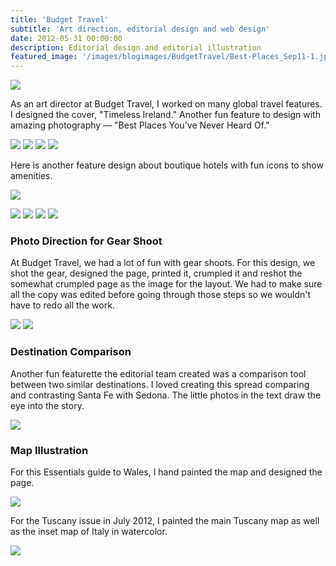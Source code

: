 ```yaml
---
title: 'Budget Travel'
subtitle: 'Art direction, editorial design and web design'
date: 2012-05-31 00:00:00
description: Editorial design and editorial illustration
featured_image: '/images/blogimages/BudgetTravel/Best-Places_Sep11-1.jpg'
---
```

![](/images/blogimages/BudgetTravel/btcover.png)

As an art director at Budget Travel, I worked on many global travel features. I designed the cover, "Timeless Ireland." Another fun feature to design with amazing photography — "Best Places You've Never Heard Of."

<div class="gallery" data-columns="2">
	<img src="/images/blogimages/BudgetTravel/Best-Places_Sep11-1.jpg">
	<img src="/images/blogimages/BudgetTravel/Best-Places_Sep11-2.jpg">
	<img src="/images/blogimages/BudgetTravel/Best-Places_Sep11-3.jpg">
	<img src="/images/blogimages/BudgetTravel/Best-Places_Sep11-4.jpg">
</div>

Here is another feature design about boutique hotels with fun icons to show amenities.

![](/images/blogimages/BudgetTravel/Boutiquehotels1.jpg)

<div class="gallery" data-columns="2">
	<img src="/images/blogimages/BudgetTravel/Boutiquehotels2.jpg">
	<img src="/images/blogimages/BudgetTravel/Boutiquehotels3.jpg">
	<img src="/images/blogimages/BudgetTravel/Boutiquehotels4.jpg">
	<img src="/images/blogimages/BudgetTravel/Boutiquehotels5.jpg">
</div>

### Photo Direction for Gear Shoot 

At Budget Travel, we had a lot of fun with gear shoots. For this design, we shot the gear, designed the page, printed it, crumpled it and reshot the somewhat crumpled page as the image for the layout. We had to make sure all the copy was edited before going through those steps so we wouldn't have to redo all the work.
 
<div class="gallery" data-columns="2">
	<img src="/images/blogimages/BudgetTravel/11Apr_Crumple-Gear-1.jpg">
	<img src="/images/blogimages/BudgetTravel/11Apr_Crumple-Gear-2.jpg">
	</div>
	
### Destination Comparison

Another fun featurette the editorial team created was a comparison tool between two similar destinations. I loved creating this spread comparing and contrasting Santa Fe with Sedona. The little photos in the text draw the eye into the story. 
	
![](/images/blogimages/BudgetTravel/Santafe-Sedona.jpg)

### Map Illustration

For this Essentials guide to Wales, I hand painted the map and designed the page.

![](/images/blogimages/BudgetTravel/essentialsWales.jpg)

For the Tuscany issue in July 2012, I painted the main Tuscany map as well as the inset map of Italy in watercolor.

![](/images/blogimages/BudgetTravel/Tuscanymap.jpg)


